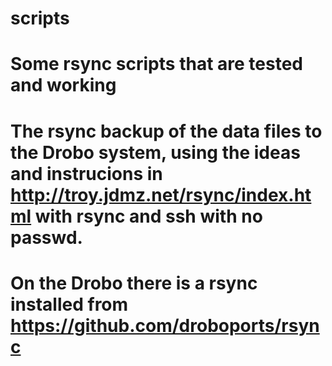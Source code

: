 # scripts
# Some rsync scripts that are tested and working

# The rsync backup of the data files to the Drobo system, using the ideas and instrucions in http://troy.jdmz.net/rsync/index.html with rsync and ssh with no passwd.

# On the Drobo there is a rsync installed from https://github.com/droboports/rsync
